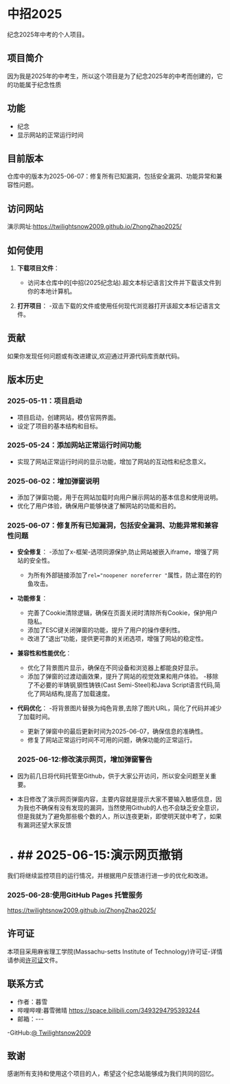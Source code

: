 # 中招2025

纪念2025年中考的个人项目。

## 项目简介

因为我是2025年的中考生，所以这个项目是为了纪念2025年的中考而创建的，它的功能属于纪念性质

## 功能

- 纪念
- 显示网站的正常运行时间

## 目前版本
仓库中的版本为2025-06-07：修复所有已知漏洞，包括安全漏洞、功能异常和兼容性问题。

## 访问网站
演示网址:https://twilightsnow2009.github.io/ZhongZhao2025/

## 如何使用
1. **下载项目文件**：
   - 访问本仓库中的[中招(2025纪念站).超文本标记语言]文件并下载该文件到你的本地计算机。

3. **打开项目**：
   -双击下载的文件或使用任何现代浏览器打开该超文本标记语言文件。


## 贡献

如果你发现任何问题或有改进建议,欢迎通过开源代码库贡献代码。

## 版本历史

### 2025-05-11：项目启动
- 项目启动，创建网站，模仿官网界面。
- 设定了项目的基本结构和目标。

### 2025-05-24：添加网站正常运行时间功能
- 实现了网站正常运行时间的显示功能，增加了网站的互动性和纪念意义。

### 2025-06-02：增加弹窗说明
- 添加了弹窗功能，用于在网站加载时向用户展示网站的基本信息和使用说明。
- 优化了用户体验，确保用户能够快速了解网站的功能和目的。

### 2025-06-07：修复所有已知漏洞，包括安全漏洞、功能异常和兼容性问题
- **安全修复**：
  -添加了x-框架-选项同源保护,防止网站被嵌入iframe，增强了网站的安全性。
  - 为所有外部链接添加了`rel="noopener noreferrer "`属性，防止潜在的钓鱼攻击。

- **功能修复**：
  - 完善了Cookie清除逻辑，确保在页面关闭时清除所有Cookie，保护用户隐私。
  - 添加了ESC键关闭弹窗的功能，提升了用户的操作便利性。
  - 改进了“退出”功能，提供更可靠的关闭选项，增强了网站的稳定性。

- **兼容性和性能优化**：
  - 优化了背景图片显示，确保在不同设备和浏览器上都能良好显示。
  - 添加了弹窗的过渡动画效果，提升了网站的视觉效果和用户体验。
  -移除了不必要的半铸钢ˌ钢性铸铁(Cast Semi-Steel)和Java Script语言代码,简化了网站结构,提高了加载速度。

- **代码优化**：
  -将背景图片替换为纯色背景,去除了图片URL，简化了代码并减少了加载时间。
  - 更新了弹窗中的最后更新时间为2025-06-07，确保信息的准确性。
  - 修复了网站正常运行时间不可用的问题，确保功能的正常运行。

  ### 2025-06-12:修改演示网页，增加弹窗警告
- ​因为前几日将代码托管至Github，供于大家公开访问，所以安全问题至关重要。
-  本日修改了演示网页弹窗内容，主要内容就是提示大家不要输入敏感信息，因为我也不确保有没有发现的漏洞，当然使用Github的人也不会缺乏安全意识，但是我就为了避免那些极个数的人，所以连夜更新，即使明天就中考了，如果有漏洞还望大家反馈
-  # ## 2025-06-15:演示网页撤销


我们将继续监控项目的运行情况，并根据用户反馈进行进一步的优化和改进。

### 2025-06-28:使用GitHub Pages 托管服务
https://twilightsnow2009.github.io/ZhongZhao2025/

## 许可证

本项目采用麻省理工学院(Massachu-setts Institute of Technology)许可证-详情请参阅[许可证](许可证)文件。

## 联系方式

- 作者：暮雪
- 哔哩哔哩:暮雪微晴
https://space.bilibili.com/3493294795393244
- 邮箱：---
  
-GitHub:[@ Twilightsnow2009](https://github.com/Twilightsnow2009)

## 致谢

感谢所有支持和使用这个项目的人，希望这个纪念站能够成为我们共同的回忆。
